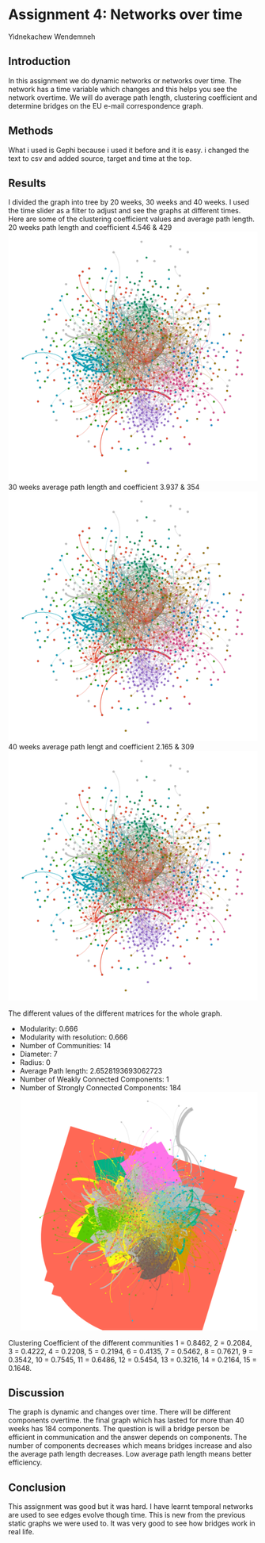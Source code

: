 # Assignment 4: Networks over time
Yidnekachew Wendemneh


## Introduction
In this assignment we do dynamic networks or networks over time. The network has a time variable which changes and this helps you see the network overtime. We will do average path length, clustering coefficient and determine bridges on the EU e-mail correspondence graph.

## Methods
What i used is Gephi because i used it before and it is easy. i changed the text to csv and added source, target and time at the top.

## Results
I divided the graph into tree by 20 weeks, 30 weeks and 40 weeks. I used the time slider as a filter to adjust and see the graphs at different times. Here are some of the clustering coefficient values and average path length.
20 weeks path length and coefficient 4.546 & 429
![](20.png)
30 weeks average path length and coefficient 3.937 & 354
![](30.png)
40 weeks average path lengt and coefficient 2.165 & 309
![](40.png)

The different values of the different matrices for the whole graph.
* Modularity: 0.666
* Modularity with resolution: 0.666
* Number of Communities: 14
* Diameter: 7
* Radius: 0
* Average Path length: 2.6528193693062723
* Number of Weakly Connected Components: 1
* Number of Strongly Connected Components: 184
![](all.png)

Clustering Coefficient of the different communities 1 = 0.8462, 2 = 0.2084, 3 = 0.4222, 4 = 0.2208, 5 = 0.2194, 6 = 0.4135, 7 = 0.5462, 8 = 0.7621, 9 = 0.3542, 10 = 0.7545, 11 = 0.6486, 12 = 0.5454, 13 = 0.3216, 14 = 0.2164, 15 = 0.1648.

## Discussion
The graph is dynamic and changes over time. There will be different components overtime. the final graph which has lasted for more than 40 weeks has 184 components. The question is will a bridge person be efficient in communication and the answer depends on components. The number of components decreases which means bridges increase and also the average path length decreases. Low average path length means better efficiency.

## Conclusion
This assignment was good but it was hard. I have learnt temporal networks are used to see edges evolve though time. This is new from the previous static graphs we were used to. It was very good to see how bridges work in real life.